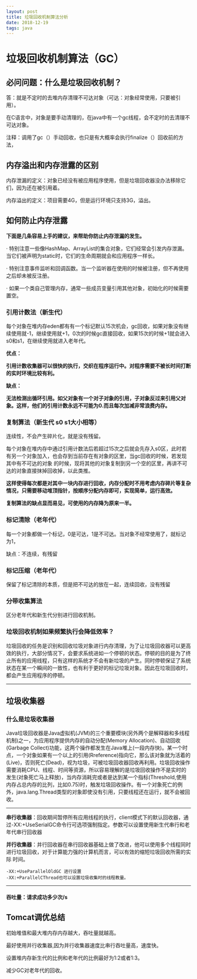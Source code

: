 ```yaml
---
layout: post
title: 垃圾回收机制算法分析
date: 2018-12-19
tags: java
---
```






# 垃圾回收机制算法（GC）

## 必问问题：什么是垃圾回收机制？

答：就是不定时的去堆内存清理不可达对象（可达：对象经常使用，只要被引用）。

在C语言中，对象是要手动清理的，在java中有一个gc线程，会不定时的去清理不可达对象。

注释：调用了gc（）手动回收，也只是有大概率会执行finalize（）回收前的方法，

## 内存溢出和内存泄露的区别

内存泄漏的定义：对象已经没有被应用程序使用，但是垃圾回收器没办法移除它们，因为还在被引用着。

内存溢出的定义：项目需要4G，但是运行环境只支持3G，溢出。

## 如何防止内存泄露

**下面是几条容易上手的建议，来帮助你防止内存泄漏的发生。**

· 特别注意一些像HashMap、ArrayList的集合对象，它们经常会引发内存泄漏。当它们被声明为static时，它们的生命周期就会和应用程序一样长。

· 特别注意事件监听和回调函数。当一个监听器在使用的时候被注册，但不再使用之后却未被反注册。

· 如果一个类自己管理内存，通常一些成员变量引用其他对象，初始化的时候需要置空。

### 引用计数法（新生代）

每个对象在堆内存eden都有有一个标记默认15次机会，gc回收，如果对象没有继续使用就-1，继续使用就+1，0次的时候gc直接回收，如果15次的时候+1就会进入s0和s1，在继续使用就进入老年代。

**优点：**

**引用计数收集器可以很快的执行，交织在程序运行中。对程序需要不被长时间打断的实时环境比较有利。**

**缺点：**

**无法检测出循环引用。如父对象有一个对子对象的引用，子对象反过来引用父对象。这样，他们的引用计数永远不可能为0.而且每次加减非常浪费内存。**

### 复制算法（新生代 s0 s1大小相等）

连续性，不会产生碎片化，就是没有残留。

每个对象在堆内存中通过引用计数法后若超过15次之后就会先存入s0区，此时若有另一个对象加入，也会存到当前存在有对象的区里，当gc回收的时候，若发现其中有不可达的对象 的时候，现将其他的对象复制到另一个空的区里，再讲不可达的对象直接抹掉回收掉，以此类推。

**这样使得每次都是对其中一块内存进行回收，内存分配时不用考虑内存碎片等复杂情况，只需要移动堆顶指针，按顺序分配内存即可，实现简单，运行高效。**

**复制算法的缺点显而易见，可使用的内存降为原来一半。**

### 标记清除（老年代）

每一个对象都做一个标记，0是可达，1是不可达。当对象不经常使用了，就标记为1，

缺点：不连续，有残留 

### 标记压缩（老年代）

保留了标记清除的本质，但是把不可达的放在一起，连续回收，没有残留

### 分带收集算法

区分老年代和新生代分别进行回收机制。

### 垃圾回收机制如果频繁执行会降低效率？

垃圾回收的任务是识别和回收垃圾对象进行内存清理，为了让垃圾回收器可以更高效的执行，大部分情况下，会要求系统进如一个停顿的状态。停顿的目的是为了终止所有的应用线程，只有这样的系统才不会有新垃圾的产生。同时停顿保证了系统状态在某一个瞬间的一致性，也有利于更好的标记垃圾对象。因此在垃圾回收时，都会产生应用程序的停顿。

---

## 垃圾收集器

### 什么是垃圾收集器

Java垃圾回收器是Java虚拟机(JVM)的三个重要模块(另外两个是解释器和多线程机制)之一，为应用程序提供内存的自动分配(Memory Allocation)、自动回收(Garbage Collect)功能，这两个操作都发生在Java堆上(一段内存快)。某一个时点，一个对象如果有一个以上的引用(Rreference)指向它，那么该对象就为活着的(Live)，否则死亡(Dead)，视为垃圾，可被垃圾回收器回收再利用。垃圾回收操作需要消耗CPU、线程、时间等资源，所以容易理解的是垃圾回收操作不是实时的发生(对象死亡马上释放)，当内存消耗完或者是达到某一个指标(Threshold,使用内存占总内存的比列，比如0.75)时，触发垃圾回收操作。有一个对象死亡的例外，java.lang.Thread类型的对象即使没有引用，只要线程还在运行，就不会被回收。

---

**串行收集器**：回收期间暂停所有应用线程的执行，client模式下的默认回收器，通过-XX:+UseSerialGC命令行可选项强制指定。参数可以设置使用新生代串行和老年代串行回收器

**并行收集器**：并行回收器在串行回收器基础上做了改进，他可以使用多个线程同时进行垃圾回收，对于计算能力强的计算机而言，可以有效的缩短垃圾回收所需的实际 时间。

```
-XX:+UseParallelOldGC 进行设置
-XX:+ParallelCThread也可以设置垃圾收集时的线程教量。 
```

---

#### 吞吐量：请求成功多少次/s

## Tomcat调优总结

初始堆值和最大堆内存内存越大，吞吐量就越高。

最好使用并行收集器,因为并行收集器速度比串行吞吐量高，速度快。

设置堆内存新生代的比例和老年代的比例最好为1:2或者1:3。

减少GC对老年代的回收。

 